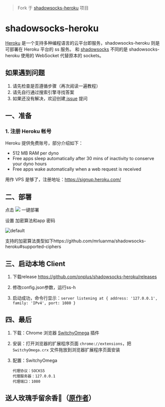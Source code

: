 > Fork 于 [shadowsocks-heroku](https://github.com/mrluanma/shadowsocks-heroku) 项目

# shadowsocks-heroku
[Heroku](https://www.heroku.com/) 是一个支持多种编程语言的云平台即服务，shadowsocks-heroku 则是可部署在 Heroku 平台的 ss 服务。
和 [shadowsocks](https://github.com/clowwindy/shadowsocks) 不同的是 shadowsocks-heroku 使用的 WebSocket 代替原本的 sockets。

## 如果遇到问题
1. 请先检查是否遵循步骤（再次阅读一遍教程）
2. 请先自行通过搜索引擎寻找答案
3. 如果还没有解决，欢迎创建[ issue](https://github.com/onplus/shadowsocks-heroku/issues/new) 提问

## 一、准备

### 1. 注册 Heroku 帐号
Heroku 提供免费账号，部分介绍如下：
- 512 MB RAM per dyno
- Free apps sleep automatically after 30 mins of inactivity to conserve your dyno hours
- Free apps wake automatically when a web request is received

用作 VPS 是够了，注册地址：https://signup.heroku.com/

## 二、部署
点击 [![](https://www.herokucdn.com/deploy/button.svg)](https://heroku.com/deploy?template=https://github.com/onplus/shadowsocks-heroku/tree/re) 一键部署

设置 加密算法和app 密码

![default](https://user-images.githubusercontent.com/31188782/31310674-e783c9e4-abce-11e7-87d2-48f328e74169.JPG)

支持的加密算法类型如下https://github.com/mrluanma/shadowsocks-heroku#supported-ciphers

## 三、启动本地 Client
1. 下载release https://github.com/onplus/shadowsocks-heroku/releases

2. 修改config.json参数，运行ss-h

5. 启动成功，命令行显示：`server listening at { address: '127.0.0.1', family: 'IPv4', port: 1080 }`

## 四、最后
1. 下载：Chrome 浏览器 [SwitchyOmega](https://github.com/FelisCatus/SwitchyOmega/releases) 插件

2. 安装：打开浏览器的扩展程序页面 `chrome://extensions`，把 `SwitchyOmega.crx` 文件拖放到浏览器扩展程序页面安装

3. 配置：SwitchyOmega
    ```
    代理协议：SOCKS5
    代理服务器：127.0.0.1
    代理端口：1080
    ```
    
## 送人玫瑰手留余香🌹（[原作者](https://github.com/521xueweihan/shadowsocks-heroku/tree/master)）

